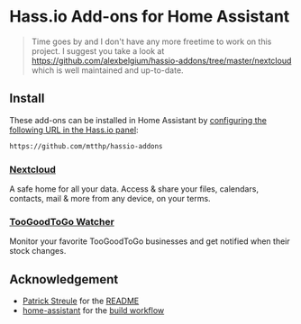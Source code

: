 # Hass.io Add-ons for Home Assistant

> Time goes by and I don't have any more freetime to work on this project.
I suggest you take a look at https://github.com/alexbelgium/hassio-addons/tree/master/nextcloud which is well maintained and up-to-date.

## Install

These add-ons can be installed in Home Assistant by [configuring the following URL in the Hass.io panel](https://home-assistant.io/hassio/installing_third_party_addons/):

```txt
https://github.com/mtthp/hassio-addons
```

### [Nextcloud](nextcloud)

A safe home for all your data. Access & share your files, calendars, contacts, mail & more from any device, on your terms.

### [TooGoodToGo Watcher](toogoodtogo-watcher)

Monitor your favorite TooGoodToGo businesses and get notified when their stock changes.

## Acknowledgement

- [Patrick Streule](https://github.com/pstreule) for the [README](https://github.com/pstreule/hassio-addons/blob/master/README.md)
- [home-assistant](https://github.com/home-assistant) for the [build workflow](https://github.com/home-assistant/addons-development/blob/master/.github/workflows/builder.yml)
